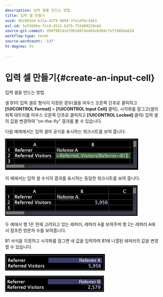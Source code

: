 ```yaml
---
description: 입력 셀을 만드는 방법.
title: 입력 셀 만들기
uuid: 9b2883e4-b12a-4279-9894-37a1df6c34b3
exl-id: 1e55696e-fcc8-4521-b37b-f52409229e6d
source-git-commit: d9df90242ef96188f4e4b5e6d04cfef196b0a628
workflow-type: tm+mt
source-wordcount: '137'
ht-degree: 5%

---
```


# 입력 셀 만들기{#create-an-input-cell}

입력 셀을 만드는 방법.

셀 B1이 입력 셀로 형식이 지정된 경우(셀을 마우스 오른쪽 단추로 클릭하고 **[!UICONTROL Format]** > **[!UICONTROL Input Cell]** 클릭), 시각화를 잠그고(셀의 위쪽 테두리를 마우스 오른쪽 단추로 클릭하고 **[!UICONTROL Locked]** 클릭) 입력 셀의 값을 변경하여 &quot;on-the-fly&quot; 결과를 볼 수 있습니다.

다음 예제에서는 입력 셀의 공식을 표시하는 워크시트를 보여 줍니다.

![](assets/vis_Worksheet_InputCell_formula.png)

이 예에서는 입력 셀 수식의 결과를 표시하는 동일한 워크시트를 보여 줍니다.

![](assets/vis_Worksheet_InputCell.png)

두 예에서 행 1은 현재 고려되고 있는 레퍼러, 레퍼러 A를 보여주며 행 2는 레퍼러 A에서 참조한 방문자 수를 보여줍니다.

B1 서식을 지정하고 시각화를 잠그면 새 값을 입력하여 B1에 나열된 레퍼러의 값을 변경할 수 있습니다.

![](assets/vis_Worksheet_InputCell_locked.png)

![](assets/vis_Worksheet_InputCell_locked_changed.png)
